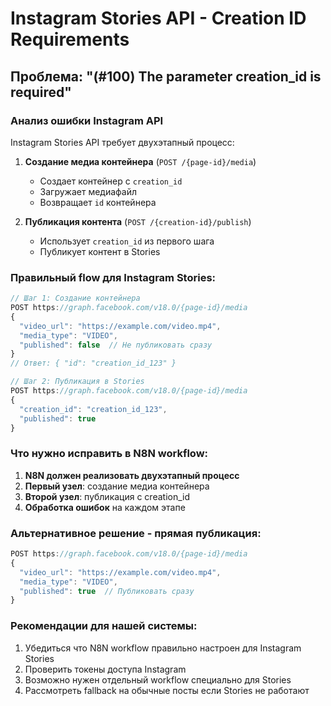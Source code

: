 # Instagram Stories API - Creation ID Requirements

## Проблема: "(#100) The parameter creation_id is required"

### Анализ ошибки Instagram API

Instagram Stories API требует двухэтапный процесс:

1. **Создание медиа контейнера** (`POST /{page-id}/media`)
   - Создает контейнер с `creation_id`
   - Загружает медиафайл
   - Возвращает `id` контейнера

2. **Публикация контента** (`POST /{creation-id}/publish`)  
   - Использует `creation_id` из первого шага
   - Публикует контент в Stories

### Правильный flow для Instagram Stories:

```javascript
// Шаг 1: Создание контейнера
POST https://graph.facebook.com/v18.0/{page-id}/media
{
  "video_url": "https://example.com/video.mp4",
  "media_type": "VIDEO",
  "published": false  // Не публиковать сразу
}
// Ответ: { "id": "creation_id_123" }

// Шаг 2: Публикация в Stories
POST https://graph.facebook.com/v18.0/{page-id}/media
{
  "creation_id": "creation_id_123",
  "published": true
}
```

### Что нужно исправить в N8N workflow:

1. **N8N должен реализовать двухэтапный процесс**
2. **Первый узел**: создание медиа контейнера
3. **Второй узел**: публикация с creation_id
4. **Обработка ошибок** на каждом этапе

### Альтернативное решение - прямая публикация:

```javascript
POST https://graph.facebook.com/v18.0/{page-id}/media  
{
  "video_url": "https://example.com/video.mp4",
  "media_type": "VIDEO", 
  "published": true  // Публиковать сразу
}
```

### Рекомендации для нашей системы:

1. Убедиться что N8N workflow правильно настроен для Instagram Stories
2. Проверить токены доступа Instagram
3. Возможно нужен отдельный workflow специально для Stories
4. Рассмотреть fallback на обычные посты если Stories не работают